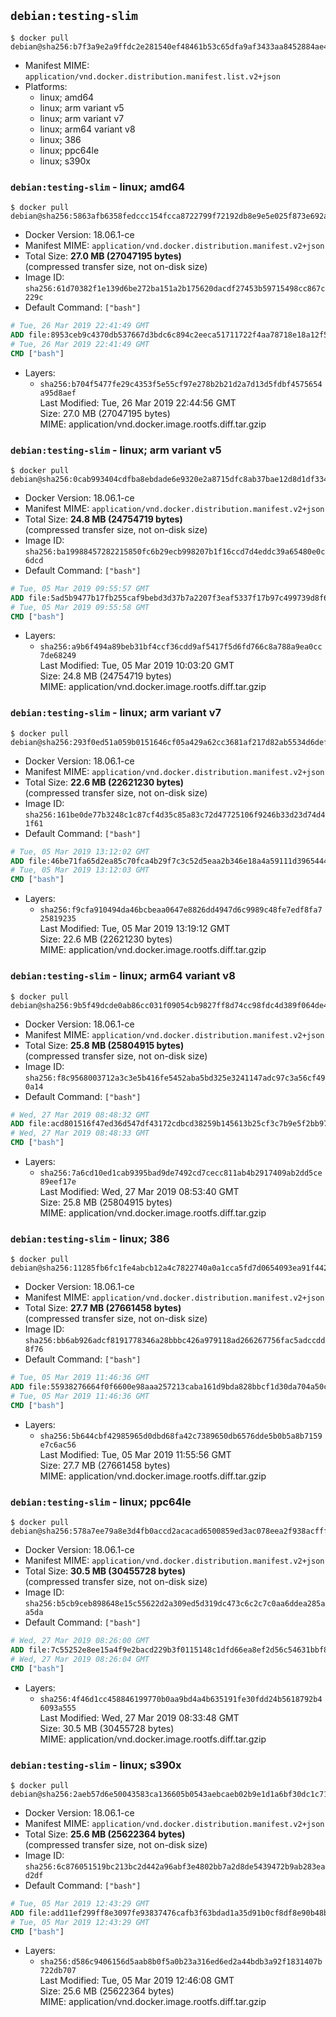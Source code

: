 ## `debian:testing-slim`

```console
$ docker pull debian@sha256:b7f3a9e2a9ffdc2e281540ef48461b53c65dfa9af3433aa8452884ae47d312b1
```

-	Manifest MIME: `application/vnd.docker.distribution.manifest.list.v2+json`
-	Platforms:
	-	linux; amd64
	-	linux; arm variant v5
	-	linux; arm variant v7
	-	linux; arm64 variant v8
	-	linux; 386
	-	linux; ppc64le
	-	linux; s390x

### `debian:testing-slim` - linux; amd64

```console
$ docker pull debian@sha256:5863afb6358fedccc154fcca8722799f72192db8e9e5e025f873e692a11e3c3c
```

-	Docker Version: 18.06.1-ce
-	Manifest MIME: `application/vnd.docker.distribution.manifest.v2+json`
-	Total Size: **27.0 MB (27047195 bytes)**  
	(compressed transfer size, not on-disk size)
-	Image ID: `sha256:61d70382f1e139d6be272ba151a2b175620dacdf27453b59715498cc867c229c`
-	Default Command: `["bash"]`

```dockerfile
# Tue, 26 Mar 2019 22:41:49 GMT
ADD file:8953ceb9c4370db537667d3bdc6c894c2eeca51711722f4aa78718e18a12f5b3 in / 
# Tue, 26 Mar 2019 22:41:49 GMT
CMD ["bash"]
```

-	Layers:
	-	`sha256:b704f5477fe29c4353f5e55cf97e278b2b21d2a7d13d5fdbf4575654a95d8aef`  
		Last Modified: Tue, 26 Mar 2019 22:44:56 GMT  
		Size: 27.0 MB (27047195 bytes)  
		MIME: application/vnd.docker.image.rootfs.diff.tar.gzip

### `debian:testing-slim` - linux; arm variant v5

```console
$ docker pull debian@sha256:0cab993404cdfba8ebdade6e9320e2a8715dfc8ab37bae12d8d1df3346ae865a
```

-	Docker Version: 18.06.1-ce
-	Manifest MIME: `application/vnd.docker.distribution.manifest.v2+json`
-	Total Size: **24.8 MB (24754719 bytes)**  
	(compressed transfer size, not on-disk size)
-	Image ID: `sha256:ba19988457282215850fc6b29ecb998207b1f16ccd7d4eddc39a65480e0c6dcd`
-	Default Command: `["bash"]`

```dockerfile
# Tue, 05 Mar 2019 09:55:57 GMT
ADD file:5ad5b9477b17fb255caf9bebd3d37b7a2207f3eaf5337f17b97c499739d8f6a3 in / 
# Tue, 05 Mar 2019 09:55:58 GMT
CMD ["bash"]
```

-	Layers:
	-	`sha256:a9b6f494a89beb31bf4ccf36cdd9af5417f5d6fd766c8a788a9ea0cc7de68249`  
		Last Modified: Tue, 05 Mar 2019 10:03:20 GMT  
		Size: 24.8 MB (24754719 bytes)  
		MIME: application/vnd.docker.image.rootfs.diff.tar.gzip

### `debian:testing-slim` - linux; arm variant v7

```console
$ docker pull debian@sha256:293f0ed51a059b0151646cf05a429a62cc3681af217d82ab5534d6defc5bb5ec
```

-	Docker Version: 18.06.1-ce
-	Manifest MIME: `application/vnd.docker.distribution.manifest.v2+json`
-	Total Size: **22.6 MB (22621230 bytes)**  
	(compressed transfer size, not on-disk size)
-	Image ID: `sha256:161be0de77b3248c1c87cf4d35c85a83c72d47725106f9246b33d23d74d41f61`
-	Default Command: `["bash"]`

```dockerfile
# Tue, 05 Mar 2019 13:12:02 GMT
ADD file:46be71fa65d2ea85c70fca4b29f7c3c52d5eaa2b346e18a4a59111d39654445a in / 
# Tue, 05 Mar 2019 13:12:03 GMT
CMD ["bash"]
```

-	Layers:
	-	`sha256:f9cfa910494da46bcbeaa0647e8826dd4947d6c9989c48fe7edf8fa725819235`  
		Last Modified: Tue, 05 Mar 2019 13:19:12 GMT  
		Size: 22.6 MB (22621230 bytes)  
		MIME: application/vnd.docker.image.rootfs.diff.tar.gzip

### `debian:testing-slim` - linux; arm64 variant v8

```console
$ docker pull debian@sha256:9b5f49dcde0ab86cc031f09054cb9827ff8d74cc98fdc4d389f064de451587f6
```

-	Docker Version: 18.06.1-ce
-	Manifest MIME: `application/vnd.docker.distribution.manifest.v2+json`
-	Total Size: **25.8 MB (25804915 bytes)**  
	(compressed transfer size, not on-disk size)
-	Image ID: `sha256:f8c9568003712a3c3e5b416fe5452aba5bd325e3241147adc97c3a56cf490a14`
-	Default Command: `["bash"]`

```dockerfile
# Wed, 27 Mar 2019 08:48:32 GMT
ADD file:acd801516f47ed36d547df43172cdbcd38259b145613b25cf3c7b9e5f2bb97b0 in / 
# Wed, 27 Mar 2019 08:48:33 GMT
CMD ["bash"]
```

-	Layers:
	-	`sha256:7a6cd10ed1cab9395bad9de7492cd7cecc811ab4b2917409ab2dd5ce89eef17e`  
		Last Modified: Wed, 27 Mar 2019 08:53:40 GMT  
		Size: 25.8 MB (25804915 bytes)  
		MIME: application/vnd.docker.image.rootfs.diff.tar.gzip

### `debian:testing-slim` - linux; 386

```console
$ docker pull debian@sha256:11285fb6fc1fe4abcb12a4c7822740a0a1cca5fd7d0654093ea91f442cd5b11d
```

-	Docker Version: 18.06.1-ce
-	Manifest MIME: `application/vnd.docker.distribution.manifest.v2+json`
-	Total Size: **27.7 MB (27661458 bytes)**  
	(compressed transfer size, not on-disk size)
-	Image ID: `sha256:bb6ab926adcf8191778346a28bbbc426a979118ad266267756fac5adccdd8f76`
-	Default Command: `["bash"]`

```dockerfile
# Tue, 05 Mar 2019 11:46:36 GMT
ADD file:55938276664f0f6600e98aaa257213caba161d9bda828bbcf1d30da704a50ced in / 
# Tue, 05 Mar 2019 11:46:36 GMT
CMD ["bash"]
```

-	Layers:
	-	`sha256:5b644cbf42985965d0dbd68fa42c7389650db6576dde5b0b5a8b7159e7c6ac56`  
		Last Modified: Tue, 05 Mar 2019 11:55:56 GMT  
		Size: 27.7 MB (27661458 bytes)  
		MIME: application/vnd.docker.image.rootfs.diff.tar.gzip

### `debian:testing-slim` - linux; ppc64le

```console
$ docker pull debian@sha256:578a7ee79a8e3d4fb0accd2acacad6500859ed3ac078eea2f938acfff5fb5345
```

-	Docker Version: 18.06.1-ce
-	Manifest MIME: `application/vnd.docker.distribution.manifest.v2+json`
-	Total Size: **30.5 MB (30455728 bytes)**  
	(compressed transfer size, not on-disk size)
-	Image ID: `sha256:b5cb9ceb898648e15c55622d2a309ed5d319dc473c6c2c7c0aa6ddea285aa5da`
-	Default Command: `["bash"]`

```dockerfile
# Wed, 27 Mar 2019 08:26:00 GMT
ADD file:7c55252e8ee15a4f9e2bacd229b3f0115148c1dfd66ea8ef2d56c54631bbf8aa in / 
# Wed, 27 Mar 2019 08:26:04 GMT
CMD ["bash"]
```

-	Layers:
	-	`sha256:4f46d1cc458846199770b0aa9bd4a4b635191fe30fdd24b5618792b46093a555`  
		Last Modified: Wed, 27 Mar 2019 08:33:48 GMT  
		Size: 30.5 MB (30455728 bytes)  
		MIME: application/vnd.docker.image.rootfs.diff.tar.gzip

### `debian:testing-slim` - linux; s390x

```console
$ docker pull debian@sha256:2aeb57d6e50043583ca136605b0543aebcaeb02b9e1d1a6bf30dc1c71e71ca2f
```

-	Docker Version: 18.06.1-ce
-	Manifest MIME: `application/vnd.docker.distribution.manifest.v2+json`
-	Total Size: **25.6 MB (25622364 bytes)**  
	(compressed transfer size, not on-disk size)
-	Image ID: `sha256:6c876051519bc213bc2d442a96abf3e4802bb7a2d8de5439472b9ab283ead2df`
-	Default Command: `["bash"]`

```dockerfile
# Tue, 05 Mar 2019 12:43:29 GMT
ADD file:add11ef299ff8e3097fe93837476cafb3f63bdad1a35d91b0cf8df8e90b48bb2 in / 
# Tue, 05 Mar 2019 12:43:29 GMT
CMD ["bash"]
```

-	Layers:
	-	`sha256:d586c9406156d5aab8b0f5a0b23a316ed6ed2a44bdb3a92f1831407b722db707`  
		Last Modified: Tue, 05 Mar 2019 12:46:08 GMT  
		Size: 25.6 MB (25622364 bytes)  
		MIME: application/vnd.docker.image.rootfs.diff.tar.gzip
